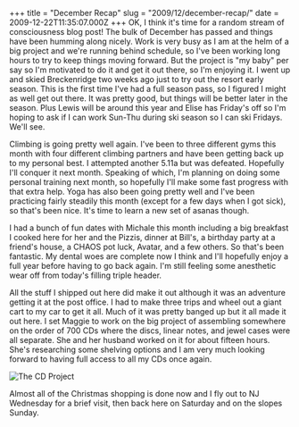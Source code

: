 +++
title = "December Recap"
slug = "2009/12/december-recap/"
date = 2009-12-22T11:35:07.000Z
+++
OK, I think it's time for a random stream of consciousness blog post! The bulk of December has passed and things have been humming along nicely. Work is very busy as I am at the helm of a big project and we're running behind schedule, so I've been working long hours to try to keep things moving forward. But the project is "my baby" per say so I'm motivated to do it and get it out there, so I'm enjoying it. I went up and skied Breckenridge two weeks ago just to try out the resort early season. This is the first time I've had a full season pass, so I figured I might as well get out there. It was pretty good, but things will be better later in the season. Plus Lewis will be around this year and Elise has Friday's off so I'm hoping to ask if I can work Sun-Thu during ski season so I can ski Fridays. We'll see.

Climbing is going pretty well again. I've been to three different gyms this month with four different climbing partners and have been getting back up to my personal best. I attempted another 5.11a but was defeated. Hopefully I'll conquer it next month. Speaking of which, I'm planning on doing some personal training next month, so hopefully I'll make some fast progress with that extra help. Yoga has also been going pretty well and I've been practicing fairly steadily this month (except for a few days when I got sick), so that's been nice. It's time to learn a new set of asanas though.

I had a bunch of fun dates with Michale this month including a big breakfast I cooked here for her and the Pizzis, dinner at Bill's, a birthday party at a friend's house, a CHAOS pot luck, Avatar, and a few others. So that's been fantastic. My dental woes are complete now I think and I'll hopefully enjoy a full year before having to go back again. I'm still feeling some anesthetic wear off from today's filling triple header.

All the stuff I shipped out here did make it out although it was an adventure getting it at the post office. I had to make three trips and wheel out a giant cart to my car to get it all. Much of it was pretty banged up but it all made it out here. I set Maggie to work on the big project of assembling somewhere on the order of 700 CDs where the discs, linear notes, and jewel cases were all separate. She and her husband worked on it for about fifteen hours. She's researching some shelving options and I am very much looking forward to having full access to all my CDs once again.

![The CD Project](/photos/winter_2009/021_cd_project.jpg)

Almost all of the Christmas shopping is done now and I fly out to NJ Wednesday for a brief visit, then back here on Saturday and on the slopes Sunday.